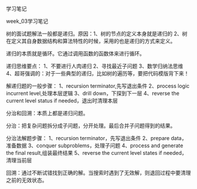 ﻿学习笔记



week_03学习笔记


树的面试题解法一般都是递归。原因：1、树的节点的定义本身就是递归的 2、树在定义其自身数据结构和算法特性的时候，采用的也是递归的方式来定义。

递归的本质就是循环。它通过调用函数的函数体来进行循环。

递归思维要点：
    1、不要进行人肉递归
    2、寻找最近子问题
    3、数学归纳法思维
    4、超哥强调的：对于一些典型的递归，比如树的遍历等，要把代码模版背下来！

解递归题的一般步骤：
    1、recursion terminator,先写退出条件
    2、process logic incurrent level,处理本层逻辑
    3、drill down，下探到下一层
    4、reverse the current level status if needed，退出时清理本层


分治和回溯：本质上都是递归问题。

分治：把复杂问题拆分成子问题，分开处理。最后合并子问题得到的结果。

分治法解题步骤：
    1、recursion terminator，先写退出条件
    2、prepare data，准备数据
    3、conquer subproblems，处理子问题
    4、process and generate the final result,组装最终结果
    5、reverse the current level states if needed，清理当前层


回溯：通过不断试错找到正确的解。当搜索时遇到了无效解，则退回过程中要清理之前的无效状态。


